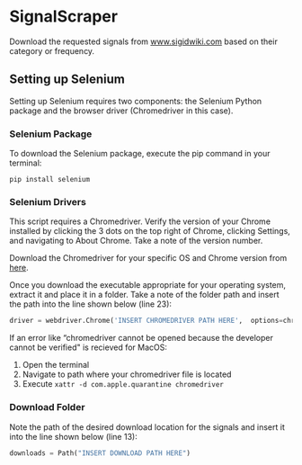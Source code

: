 # SignalScraper
Download the requested signals from www.sigidwiki.com based on their category or frequency. 

## Setting up Selenium

Setting up Selenium requires two components: the Selenium Python package and the browser driver (Chromedriver in this case).

### Selenium Package

To download the Selenium package, execute the pip command in your terminal:

```shell Tab A
pip install selenium 
```

### Selenium Drivers

This script requires a Chromedriver. Verify the version of your Chrome installed by clicking the 3 dots on the top right of Chrome, clicking Settings, and navigating to About Chrome. Take a note of the version number. 

Download the Chromedriver for your specific OS and Chrome version from [here](https://chromedriver.chromium.org/downloads).

Once you download the executable appropriate for your operating system, extract it and place it in a folder. Take a note of the folder path and insert the path into the line shown below (line 23):

```python
driver = webdriver.Chrome('INSERT CHROMEDRIVER PATH HERE',  options=chrome_options)
```

If an error like “chromedriver cannot be opened because the developer cannot be verified" is recieved for MacOS:
1. Open the terminal
2. Navigate to path where your chromedriver file is located
3. Execute ```xattr -d com.apple.quarantine chromedriver```

### Download Folder

Note the path of the desired download location for the signals and insert it into the line shown below (line 13):

```python
downloads = Path("INSERT DOWNLOAD PATH HERE")
```
